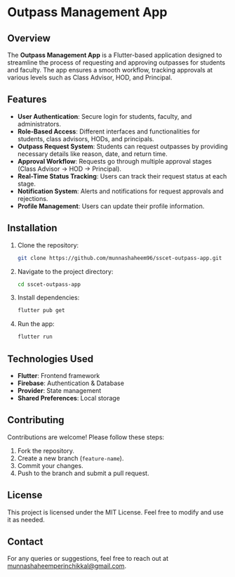 # Outpass Management App

## Overview
The **Outpass Management App** is a Flutter-based application designed to streamline the process of requesting and approving outpasses for students and faculty. The app ensures a smooth workflow, tracking approvals at various levels such as Class Advisor, HOD, and Principal.

## Features
- **User Authentication**: Secure login for students, faculty, and administrators.
- **Role-Based Access**: Different interfaces and functionalities for students, class advisors, HODs, and principals.
- **Outpass Request System**: Students can request outpasses by providing necessary details like reason, date, and return time.
- **Approval Workflow**: Requests go through multiple approval stages (Class Advisor → HOD → Principal).
- **Real-Time Status Tracking**: Users can track their request status at each stage.
- **Notification System**: Alerts and notifications for request approvals and rejections.
- **Profile Management**: Users can update their profile information.

## Installation
1. Clone the repository:
   ```sh
   git clone https://github.com/munnashaheem96/sscet-outpass-app.git
   ```
2. Navigate to the project directory:
   ```sh
   cd sscet-outpass-app
   ```
3. Install dependencies:
   ```sh
   flutter pub get
   ```
4. Run the app:
   ```sh
   flutter run
   ```

## Technologies Used
- **Flutter**: Frontend framework
- **Firebase**: Authentication & Database
- **Provider**: State management
- **Shared Preferences**: Local storage

## Contributing
Contributions are welcome! Please follow these steps:
1. Fork the repository.
2. Create a new branch (`feature-name`).
3. Commit your changes.
4. Push to the branch and submit a pull request.

## License
This project is licensed under the MIT License. Feel free to modify and use it as needed.

## Contact
For any queries or suggestions, feel free to reach out at [munnashaheemperinchikkal@gmail.com](munnashaheemperinchikkal@gmail.com).

